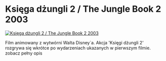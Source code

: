 Księga dżungli 2 / The Jungle Book 2 2003 
=============
[![Księga dżungli 2 / The Jungle Book 2 2003 ](http://vidos.pl/images/player.gif)](http://vidos.pl/ksiega-dzungli-2-the-jungle-book-2-2003)

 Film animowany z wytwórni Walta Disney`a. Akcja 'Księgi dżungli 2' rozgrywa się wkrótce po wydarzeniach ukazanych w pierwszym filmie. zobacz pełny opis
